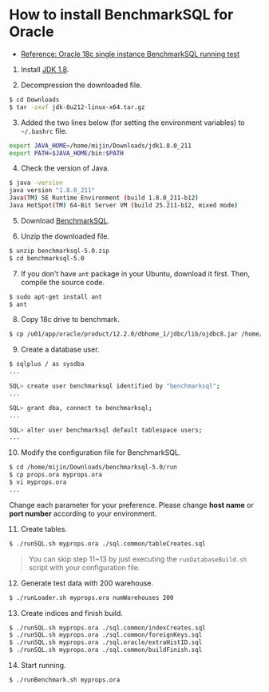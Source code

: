 # How to install BenchmarkSQL for Oracle

- [Reference: Oracle 18c single instance BenchmarkSQL running test](http://www.programmersought.com/article/5175664665)

1. Install [JDK 1.8](https://www.oracle.com/technetwork/java/javase/downloads/jdk8-downloads-2133151.html).

2. Decompression the downloaded file.

```bash
$ cd Downloads
$ tar -zxvf jdk-8u212-linux-x64.tar.gz
```

3. Added the two lines below (for setting the environment variables) to `~/.bashrc` file.

```bash
export JAVA_HOME=/home/mijin/Downloads/jdk1.8.0_211
export PATH=$JAVA_HOME/bin:$PATH
```

4. Check the version of Java.

```bash
$ java -version
java version "1.8.0_211"
Java(TM) SE Runtime Environment (build 1.8.0_211-b12)
Java HotSpot(TM) 64-Bit Server VM (build 25.211-b12, mixed mode)
```

5. Download [BenchmarkSQL](https://sourceforge.net/projects/benchmarksql/).

6. Unzip the downloaded file.

```bash
$ unzip benchmarksql-5.0.zip
$ cd benchmarksql-5.0
```

7. If you don't have `ant` package in your Ubuntu, download it first. Then, compile the source code.

```bash
$ sudo apt-get install ant
$ ant
```

8. Copy 18c drive to benchmark.

```bash
$ cp /u01/app/oracle/product/12.2.0/dbhome_1/jdbc/lib/ojdbc8.jar /home/mijin/Downloads/benchmarksql-5.0/lib/oracle/ojdbc8.jar
```

9. Create a database user.

```bash
$ sqlplus / as sysdba
...

SQL> create user benchmarksql identified by "benchmarksql";
...

SQL> grant dba, connect to benchmarksql;
...

SQL> alter user benchmarksql default tablespace users;
...
```

10. Modify the configuration file for BenchmarkSQL.

```bash
$ cd /home/mijin/Downloads/benchmarksql-5.0/run
$ cp props.ora myprops.ora
$ vi myprops.ora
...
```

Change each parameter for your preference. Please change **host name** or **port number** according to your environment.

11. Create tables.

```bash
$ ./runSQL.sh myprops.ora ./sql.common/tableCreates.sql 
```

> You can skip step 11~13 by just executing the `runDatabaseBuild.sh` script with your configuration file.

12. Generate test data with 200 warehouse.

```bash
$ ./runLoader.sh myprops.ora numWarehouses 200
```

13. Create indices and finish build.

```bash
$ ./runSQL.sh myprops.ora ./sql.common/indexCreates.sql
$ ./runSQL.sh myprops.ora ./sql.common/foreignKeys.sql
$ ./runSQL.sh myprops.ora ./sql.oracle/extraHistID.sql
$ ./runSQL.sh myprops.ora ./sql.common/buildFinish.sql
```

14. Start running.

```bash
$ ./runBenchmark.sh myprops.ora
```